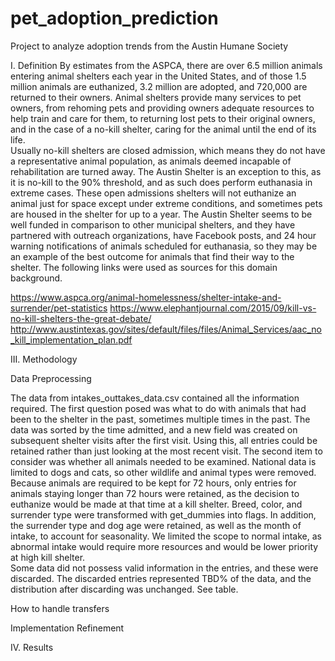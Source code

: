 # pet_adoption_prediction
Project to analyze adoption trends from the Austin Humane Society

I. Definition
By estimates from the ASPCA, there are over 6.5 million animals entering animal shelters each year in the United States, and of those 1.5 million animals are euthanized, 3.2 million are adopted, and 720,000 are returned to their owners. Animal shelters provide many services to pet owners, from rehoming pets and providing owners adequate resources to help train and care for them, to returning lost pets to their original owners, and in the case of a no-kill shelter, caring for the animal until the end of its life.   
Usually no-kill shelters are closed admission, which means they do not have a representative animal population, as animals deemed incapable of rehabilitation are turned away.  The Austin Shelter is an exception to this, as it is no-kill to the 90% threshold, and as such does perform euthanasia in extreme cases.  These open admissions shelters will not euthanize an animal just for space except under extreme conditions, and sometimes pets are housed in the shelter for up to a year.  The Austin Shelter seems to be well funded in comparison to other municipal shelters, and they have partnered with outreach organizations, have Facebook posts, and 24 hour warning notifications of animals scheduled for euthanasia, so they may be an example of the best outcome for animals that find their way to the shelter. 
The following links were used as sources for this domain background. 

https://www.aspca.org/animal-homelessness/shelter-intake-and-surrender/pet-statistics
https://www.elephantjournal.com/2015/09/kill-vs-no-kill-shelters-the-great-debate/ http://www.austintexas.gov/sites/default/files/files/Animal_Services/aac_no_kill_implementation_plan.pdf 


III. Methodology

Data Preprocessing

The data from intakes_outtakes_data.csv contained all the information required.  The first question posed was what to do with animals that had been to the shelter in the past, sometimes multiple times in the past.  The data was sorted by the time admitted, and a new field was created on subsequent shelter visits after the first visit.  Using this, all entries could be retained rather than just looking at the most recent visit.   The second item to consider was whether all animals needed to be examined.  National data is limited to dogs and cats, so other wildlife and animal types were removed.
Because animals are required to be kept for 72 hours, only entries for animals staying longer than 72 hours were retained, as the decision to euthanize would be made at that time at a kill shelter.
Breed, color, and surrender type were transformed with get_dummies into flags.  In addition, the surrender type and dog age were retained, as well as the month of intake, to account for seasonality.
We limited the scope to normal intake, as abnormal intake would require more resources and would be lower priority at high kill shelter.  
Some data did not possess valid information in the entries, and these were discarded.  The discarded entries represented TBD% of the data, and the distribution after discarding was unchanged. See table.

How to handle transfers

Implementation
Refinement

IV. Results
